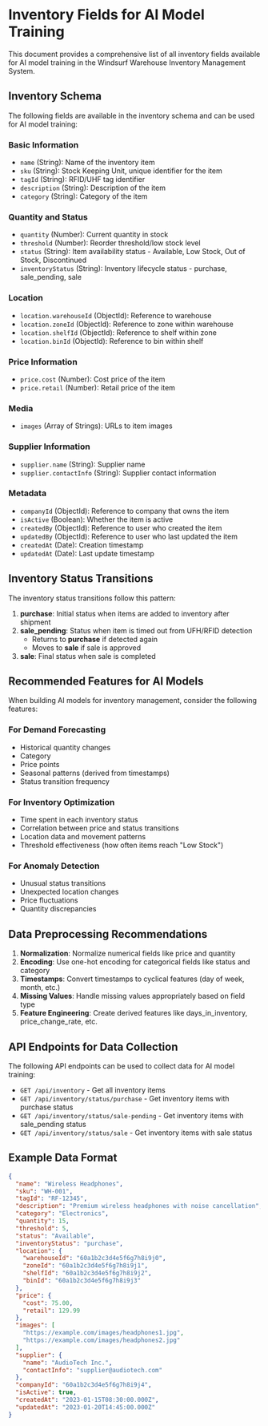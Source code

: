 # Inventory Fields for AI Model Training

This document provides a comprehensive list of all inventory fields available for AI model training in the Windsurf Warehouse Inventory Management System.

## Inventory Schema

The following fields are available in the inventory schema and can be used for AI model training:

### Basic Information
- `name` (String): Name of the inventory item
- `sku` (String): Stock Keeping Unit, unique identifier for the item
- `tagId` (String): RFID/UHF tag identifier
- `description` (String): Description of the item
- `category` (String): Category of the item

### Quantity and Status
- `quantity` (Number): Current quantity in stock
- `threshold` (Number): Reorder threshold/low stock level
- `status` (String): Item availability status - Available, Low Stock, Out of Stock, Discontinued
- `inventoryStatus` (String): Inventory lifecycle status - purchase, sale_pending, sale

### Location
- `location.warehouseId` (ObjectId): Reference to warehouse
- `location.zoneId` (ObjectId): Reference to zone within warehouse
- `location.shelfId` (ObjectId): Reference to shelf within zone
- `location.binId` (ObjectId): Reference to bin within shelf

### Price Information
- `price.cost` (Number): Cost price of the item
- `price.retail` (Number): Retail price of the item

### Media
- `images` (Array of Strings): URLs to item images

### Supplier Information
- `supplier.name` (String): Supplier name
- `supplier.contactInfo` (String): Supplier contact information

### Metadata
- `companyId` (ObjectId): Reference to company that owns the item
- `isActive` (Boolean): Whether the item is active
- `createdBy` (ObjectId): Reference to user who created the item
- `updatedBy` (ObjectId): Reference to user who last updated the item
- `createdAt` (Date): Creation timestamp
- `updatedAt` (Date): Last update timestamp

## Inventory Status Transitions

The inventory status transitions follow this pattern:

1. **purchase**: Initial status when items are added to inventory after shipment
2. **sale_pending**: Status when item is timed out from UFH/RFID detection
   - Returns to **purchase** if detected again
   - Moves to **sale** if sale is approved
3. **sale**: Final status when sale is completed

## Recommended Features for AI Models

When building AI models for inventory management, consider the following features:

### For Demand Forecasting
- Historical quantity changes
- Category
- Price points
- Seasonal patterns (derived from timestamps)
- Status transition frequency

### For Inventory Optimization
- Time spent in each inventory status
- Correlation between price and status transitions
- Location data and movement patterns
- Threshold effectiveness (how often items reach "Low Stock")

### For Anomaly Detection
- Unusual status transitions
- Unexpected location changes
- Price fluctuations
- Quantity discrepancies

## Data Preprocessing Recommendations

1. **Normalization**: Normalize numerical fields like price and quantity
2. **Encoding**: Use one-hot encoding for categorical fields like status and category
3. **Timestamps**: Convert timestamps to cyclical features (day of week, month, etc.)
4. **Missing Values**: Handle missing values appropriately based on field type
5. **Feature Engineering**: Create derived features like days_in_inventory, price_change_rate, etc.

## API Endpoints for Data Collection

The following API endpoints can be used to collect data for AI model training:

- `GET /api/inventory` - Get all inventory items
- `GET /api/inventory/status/purchase` - Get inventory items with purchase status
- `GET /api/inventory/status/sale-pending` - Get inventory items with sale_pending status
- `GET /api/inventory/status/sale` - Get inventory items with sale status

## Example Data Format

```json
{
  "name": "Wireless Headphones",
  "sku": "WH-001",
  "tagId": "RF-12345",
  "description": "Premium wireless headphones with noise cancellation",
  "category": "Electronics",
  "quantity": 15,
  "threshold": 5,
  "status": "Available",
  "inventoryStatus": "purchase",
  "location": {
    "warehouseId": "60a1b2c3d4e5f6g7h8i9j0",
    "zoneId": "60a1b2c3d4e5f6g7h8i9j1",
    "shelfId": "60a1b2c3d4e5f6g7h8i9j2",
    "binId": "60a1b2c3d4e5f6g7h8i9j3"
  },
  "price": {
    "cost": 75.00,
    "retail": 129.99
  },
  "images": [
    "https://example.com/images/headphones1.jpg",
    "https://example.com/images/headphones2.jpg"
  ],
  "supplier": {
    "name": "AudioTech Inc.",
    "contactInfo": "supplier@audiotech.com"
  },
  "companyId": "60a1b2c3d4e5f6g7h8i9j4",
  "isActive": true,
  "createdAt": "2023-01-15T08:30:00.000Z",
  "updatedAt": "2023-01-20T14:45:00.000Z"
}
```
